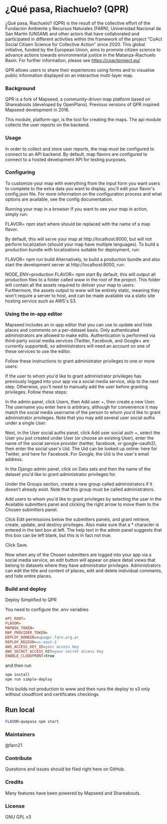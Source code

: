 # ¿Qué pasa, Riachuelo? (QPR)

¿Qué pasa, Riachuelo? (QPR) is the result of the collective effort of the Fundación Ambiente y Recursos Naturales (FARN), Universidad Nacional de San Martín (UNSAM) and other actors that have collaborated and participated in different activities within the framework of the project "CoAct Social Citizen Science for Collective Action" since 2020. This global initiative, funded by the European Union, aims to promote citizen science to advance actions towards environmental justice in the Matanza-Riachuelo Basin. For further information, please see https://coactproject.eu/

QPR allows users to share their experiences using forms and to visualise public information displayed on an interactive multi-layer map. 

### Background

QPR is a fork of Mapseed, a community-driven map platform based on Shareabouts (developed by OpenPlans). Previous versions of QPR inspired Mapseed development in 2016. 


This module, platform-qpr, is the tool for creating the maps. The api module collects the user reports on the backend.

### Usage

In order to collect and store user reports, the map must be configured to connect to an API backend. By default, map flavors are configured to connect to a hosted development API for testing purposes.

### Configuring

To customize your map with everything from the input form you want users to complete to the extra data you want to display, you'll edit your flavor's config.json file. For more information on the configuration process and what options are available, see the config documentation.

Running your map in a browser
If you want to see your map in action, simply run:

FLAVOR=<flavor> npm start
where <flavor> should be replaced with the name of a map flavor.

By default, this will serve your map at http://localhost:8000, but will not perform localization (should your map have multiple languages). To build a production bundle with localizations suitable for deployment, run:

FLAVOR=<flavor> npm run build
Alternatively, to build a production bundle and also start the development server at http://localhost:8000, run:

NODE_ENV=production FLAVOR=<flavor> npm start
By default, this will output all production files to a folder called www in the root of the project. This folder will contain all the assets required to deliver your map to users. Furthermore, the assets output to www will be entirely static, meaning they won't require a server to host, and can be made available via a static site hosting service such as AWS's S3.


### Using the in-app editor

Mapseed includes an in-app editor that you can use to update and hide places and comments on a per-dataset basis. Only authenticated administrators are allowed to make edits. Authentication is performed via third-party social media services (Twitter, Facebook, and Google+ are currently supported), so administrators will need an account on one of these services to use the editor.

Follow these instructions to grant administrator privileges to one or more users:

If the user to whom you'd like to grant administrator privileges has previously logged into your app via a social media service, skip to the next step. Otherwise, you'll need to manually add the user before granting privileges. Follow these steps:

In the admin panel, click Users, then Add user +, then create a new User. The username you enter here is arbitrary, although for convenience it may match the social media username of the person to whom you'd like to grant administrator privileges. Note that you may add several user social auths under a single User.

Next, in the User social auths panel, click Add user social auth +, select the User you just created under User (or choose an existing User), enter the name of the social service provider (twitter, facebook, or google-oauth2), then enter the social user's Uid. The Uid can be looked up online: here for Twitter, and here for Facebook. For Google, the Uid is the user's email address.

In the Django admin panel, click on Data sets and then the name of the dataset you'd like to grant administrator privileges for.

Under the Groups section, create a new group called administrators if it doesn't already exist. Note that this group must be called administrators.

Add users to whom you'd like to grant privileges by selecting the user in the Available submitters panel and clicking the right arrow to move them to the Chosen submitters panel.

Click Edit permissions below the submitters panels, and grant retrieve, create, update, and destroy privileges. Also make sure that a * character is entered in the text box at left. The help text in the admin panel suggests that this box can be left blank, but this is in fact not true.

Click Save.

Now when any of the Chosen submitters are logged into your app via a social media service, an edit button will appear on place detail views that belong to datasets where they have administrator privileges. Administrators can edit the title and content of places, edit and delete individual comments, and hide entire places.

### Build and deploy

Deploy Simplified to QPR

You need to configure the .env variables 

```ini
API_ROOT=
FLAVOR=
MAPBOX_TOKEN=
MAP_PROVIDER_TOKEN=
DEPLOY_DOMAIN=mapaqpr.farn.org.ar
DEPLOY_REGION=us-east-2
AWS_ACCESS_KEY_ID=your access key
AWS_SECRET_ACCESS_KEY=your secret access key
ENABLE_CLOUDFRONT=true
```
and then run

```bash
npm install
npm run simple-deploy
```

This builds not production to www and then runs the deploy to s3 only without cloudfront and certificates checkings 

## Run local 

```bash
FLAVOR=quepasa npm start
```

### Maintainers

@farn21

### Contribute

Questions and issues should be filed right here on GitHub.

### Credits  

Many features have been powered by Mapseed and Shareabouts. 

### License

GNU GPL v3
